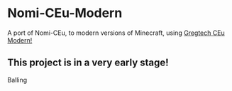 # Nomi-CEu-Modern
A port of Nomi-CEu, to modern versions of Minecraft, using [Gregtech CEu Modern!](https://github.com/GregTechCEu/GregTech-Modern)

## This project is in a very early stage!

Balling
